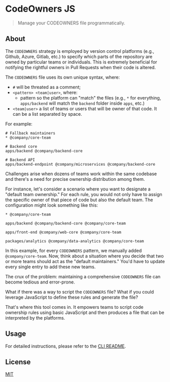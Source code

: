 # CodeOwners JS
> Manage your CODEOWNERS file programmatically.

## About

The `CODEOWNERS` strategy is employed by version control platforms (e.g., Github, Azure, Gitlab, etc.) to specify which parts of the repository are owned by particular teams or individuals. This is extremely beneficial for notifying the rightful owners in Pull Requests when their code is altered.

The `CODEOWNERS` file uses its own unique syntax, where:

- `#` will be threated as a comment;
- `<pattern> <team|user>`, where:
  - pattern so the platform can "match" the files (e.g., `*` for everything, `apps/backend` will match the `backend` folder inside `apps`, etc.)
- `<team|user>` a list of teams or users that will be owner of that code. It can be a list separated by space.

For example:

```
# Fallback maintainers
* @company/core-team

# Backend core
apps/backend @company/backend-core

# Backend API
apps/backend-endpoint @company/microservices @company/backend-core
```

Challenges arise when dozens of teams work within the same codebase and there's a need for precise ownership distribution among them.

For instance, let's consider a scenario where you want to designate a "default team ownership." For each rule, you would not only have to assign the specific owner of that piece of code but also the default team. The configuration might look something like this:

```
* @company/core-team

apps/backend @company/backend-core @company/core-team

apps/front-end @company/web-core @company/core-team

packages/analytics @company/data-analytics @company/core-team
```


In this example, for every `CODEOWNERS` pattern, we manually added `@company/core-team`. Now, think about a situation where you decide that two or more teams should act as the "default maintainers." You'd have to update every single entry to add these new teams.

The crux of the problem: maintaining a comprehensive `CODEOWNERS` file can become tedious and error-prone.

What if there was a way to script the `CODEOWNERS` file? What if you could leverage JavaScript to define these rules and generate the file?

That's where this tool comes in. It empowers teams to script code ownership rules using basic JavaScript and then produces a file that can be interpreted by the platforms.

## Usage

For detailed instructions, please refer to the [CLI README](./packages/cli/README.md).

## License

[MIT](./LICENSE.md)
